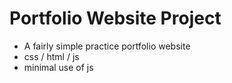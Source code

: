 # Portfolio Website Project

- A fairly simple practice portfolio website
- css / html / js
- minimal use of js
